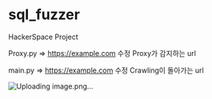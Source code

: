 # sql_fuzzer
HackerSpace Project

Proxy.py => https://example.com 수정
Proxy가 감지하는 url

main.py => https://example.com 수정
Crawling이 돌아가는 url

![Uploading image.png…]()
